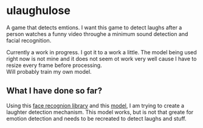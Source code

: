 # ulaughulose
A game that detects emtions. I want this game to detect laughs after a person watches a funny video throughe a minimum sound detection and facial recognition.


Currently a work in progress. I got it to a work a little. The model being used right now is not mine and it does not seem ot work very well  cause I have to resize every frame before processing.   
Will probably train my own model.   

## What I have done so far?   
Using this [face recognion library](https://face-recognition.readthedocs.io/en/latest/readme.html) and this [model](https://github.com/priya-dwivedi/face_and_emotion_detection), I am trying to create a laughter detection mechanism. This model works, but is not that greate for emotion detection and needs to be recreated to detect laughs and stuff. 
